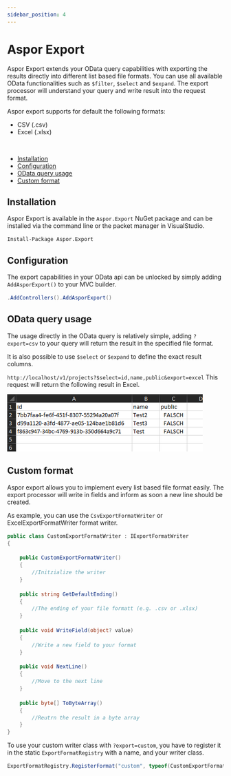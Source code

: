 ```yaml
---
sidebar_position: 4
---
```


# Aspor Export

Aspor Export extends your OData query capabilities with exporting the results directly into different list based 
file formats. You can use all available OData functionalities such as `$filter`, `$select` and `$expand`. The export
processor will understand your query and write result into the request format. 

Aspor export supports for default the following formats:
 * CSV (.csv)
 * Excel (.xlsx)

<br />

* [Installation](#installation)
* [Configuration](#configuration)
* [OData query usage](#odata-query-usage)
* [Custom format](#custom-format)

## Installation
Aspor Export is available in the `Aspor.Export` NuGet package and can be installed via the command line or
the packet manager in VisualStudio.

```
Install-Package Aspor.Export
```

## Configuration
The export capabilities in your OData api can be unlocked by simply adding `AddAsporExport()`
to your MVC builder.

```csharp
.AddControllers().AddAsporExport()
```

## OData query usage

The usage directly in the OData query is relatively simple, adding `?export=csv` to your
query will return the result in the specified file format.

It is also possible to use `$select` or `$expand` to define the exact result columns.

`http://localhost/v1/projects?$select=id,name,public&export=excel`
This request will return the following result in Excel.

![Example result](../assets/images/excel-example.png)

## Custom format

Aspor export allows you to implement every list based file format easily. The export processor will
write in fields and inform as soon a new line should be created.

As example, you can use the `CsvExportFormatWriter` or ExcelExportFormatWriter format writer.

```csharp
public class CustomExportFormatWriter : IExportFormatWriter
{

    public CustomExportFormatWriter()
    {
        //Initzialize the writer
    }

    public string GetDefaultEnding()
    {
        //The ending of your file formatt (e.g. .csv or .xlsx)
    }

    public void WriteField(object? value)
    {
        //Write a new field to your format
    }

    public void NextLine()
    {
        //Move to the next line
    }

    public byte[] ToByteArray()
    {
        //Reutrn the result in a byte array
    }
}
```

To use your custom writer class with `?export=custom`, you have to register it in the static
`ExportFormatRegistry` with a name, and your writer class. 

```csharp
ExportFormatRegistry.RegisterFormat("custom", typeof(CustomExportFormatWriter))
```
